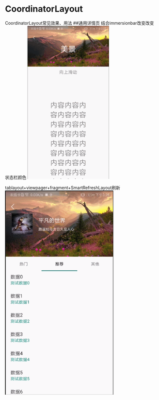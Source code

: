 # CoordinatorLayout
CoordinatorLayout常见效果、用法
##通用详情页 结合immersionbar改变改变状态栏颜色
![image](https://github.com/leegh15/CoordinatorLayout/blob/master/image/1.gif)


tablayout+viewpager+fragment+SmartRefreshLayout刷新
![image](https://github.com/leegh15/CoordinatorLayout/blob/master/image/2.gif)
